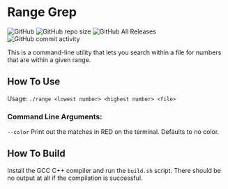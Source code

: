 # Range Grep
![GitHub](https://img.shields.io/github/license/alex-m159/range_grep)
![GitHub repo size](https://img.shields.io/github/repo-size/alex-m159/range_grep?style=plastic)
![GitHub All Releases](https://img.shields.io/github/downloads/alex-m159/range_grep/total?style=plastic)
![GitHub commit activity](https://img.shields.io/github/commit-activity/m/alex-m159/range_grep)

This is a command-line utility that lets you search within a file for numbers that are within a given range.

## How To Use
Usage: `./range <lowest number> <highest number> <file>`

### Command Line Arguments:
`--color` Print out the matches in RED on the terminal. Defaults to no color.
        

## How To Build
Install the GCC C++ compiler and run the `build.sh` script. There should be no output at all if the compilation is successful.

